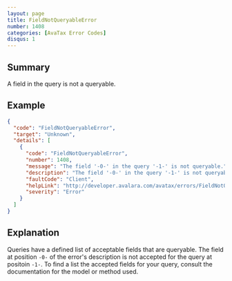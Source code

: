 ```yaml
---
layout: page
title: FieldNotQueryableError
number: 1408
categories: [AvaTax Error Codes]
disqus: 1
---
```


## Summary

A field in the query is not a queryable.

## Example

```json
{
  "code": "FieldNotQueryableError",
  "target": "Unknown",
  "details": [
    {
      "code": "FieldNotQueryableError",
      "number": 1408,
      "message": "The field '-0-' in the query '-1-' is not queryable.",
      "description": "The field '-0-' in the query '-1-' is not queryable.",
      "faultCode": "Client",
      "helpLink": "http://developer.avalara.com/avatax/errors/FieldNotQueryableError",
      "severity": "Error"
    }
  ]
}
```

## Explanation

Queries have a defined list of acceptable fields that are queryable. The field at position `-0-` of the error's description is not accepted for the query at positoin `-1-`. To find a list the accepted fields for your query, consult the documentation for the model or method used.
